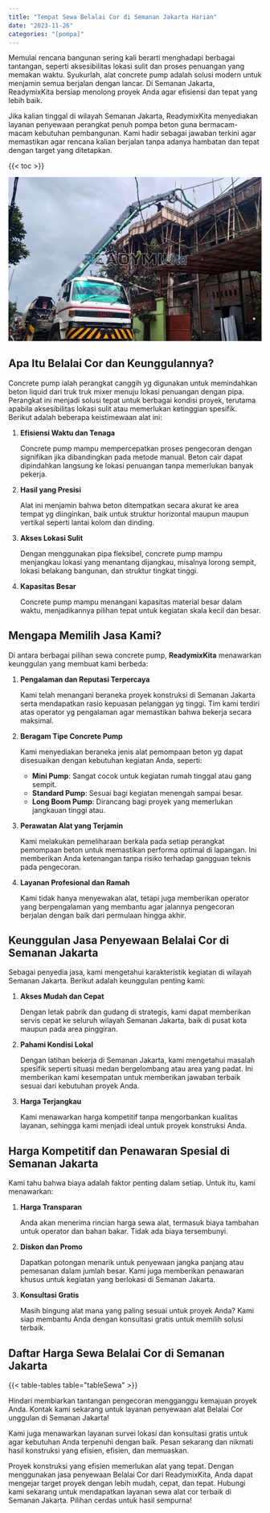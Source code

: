 ```yaml
---
title: "Tempat Sewa Belalai Cor di Semanan Jakarta Harian"
date: "2023-11-26"
categories: "[pompa]"
---
```


Memulai rencana bangunan sering kali berarti menghadapi berbagai tantangan, seperti aksesibilitas lokasi sulit dan proses penuangan yang memakan waktu. Syukurlah, alat concrete pump adalah solusi modern untuk menjamin semua berjalan dengan lancar. Di Semanan Jakarta, ReadymixKita bersiap menolong proyek Anda agar efisiensi dan tepat yang lebih baik.

Jika kalian tinggal di wilayah Semanan Jakarta, ReadymixKita menyediakan layanan penyewaan perangkat penuh pompa beton guna bermacam-macam kebutuhan pembangunan. Kami hadir sebagai jawaban terkini agar memastikan agar rencana kalian berjalan tanpa adanya hambatan dan tepat dengan target yang ditetapkan.

{{< toc >}}

![Tempat Sewa Belalai Cor di Semanan Jakarta Harian](/images/pompa/sewa-pompa-25.jpg)

## Apa Itu Belalai Cor dan Keunggulannya?

Concrete pump ialah perangkat canggih yg digunakan untuk memindahkan beton liquid dari truk truk mixer menuju lokasi penuangan dengan pipa. Perangkat ini menjadi solusi tepat untuk berbagai kondisi proyek, terutama apabila aksesibilitas lokasi sulit atau memerlukan ketinggian spesifik. Berikut adalah beberapa keistimewaan alat ini:

1. **Efisiensi Waktu dan Tenaga**

   Concrete pump mampu mempercepatkan proses pengecoran dengan signifikan jika dibandingkan pada metode manual. Beton cair dapat dipindahkan langsung ke lokasi penuangan tanpa memerlukan banyak pekerja.

2. **Hasil yang Presisi**

   Alat ini menjamin bahwa beton ditempatkan secara akurat ke area tempat yg diinginkan, baik untuk struktur horizontal maupun maupun vertikal seperti lantai kolom dan dinding.

3. **Akses Lokasi Sulit**

   Dengan menggunakan pipa fleksibel, concrete pump mampu menjangkau lokasi yang menantang dijangkau, misalnya lorong sempit, lokasi belakang bangunan, dan struktur tingkat tinggi.

4. **Kapasitas Besar**

   Concrete pump mampu menangani kapasitas material besar dalam waktu, menjadikannya pilihan tepat untuk kegiatan skala kecil dan besar.

## Mengapa Memilih Jasa Kami?

Di antara berbagai pilihan sewa concrete pump, **ReadymixKita** menawarkan keunggulan yang membuat kami berbeda:

1. **Pengalaman dan Reputasi Terpercaya**

   Kami telah menangani beraneka proyek konstruksi di Semanan Jakarta serta mendapatkan rasio kepuasan pelanggan yg tinggi. Tim kami terdiri atas operator yg pengalaman agar memastikan bahwa bekerja secara maksimal.

2. **Beragam Tipe Concrete Pump**

   Kami menyediakan beraneka jenis alat pemompaan beton yg dapat disesuaikan dengan kebutuhan kegiatan Anda, seperti:
   - **Mini Pump**: Sangat cocok untuk kegiatan rumah tinggal atau gang sempit.
   - **Standard Pump**: Sesuai bagi kegiatan menengah sampai besar.
   - **Long Boom Pump**: Dirancang bagi proyek yang memerlukan jangkauan tinggi atau.

3. **Perawatan Alat yang Terjamin**

   Kami melakukan pemeliharaan berkala pada setiap perangkat pemompaan beton untuk memastikan performa optimal di lapangan. Ini memberikan Anda ketenangan tanpa risiko terhadap gangguan teknis pada pengecoran.

4. **Layanan Profesional dan Ramah**

   Kami tidak hanya menyewakan alat, tetapi juga memberikan operator yang berpengalaman yang membantu agar jalannya pengecoran berjalan dengan baik dari permulaan hingga akhir.

## Keunggulan Jasa Penyewaan Belalai Cor di Semanan Jakarta

Sebagai penyedia jasa, kami mengetahui karakteristik kegiatan di wilayah Semanan Jakarta. Berikut adalah keunggulan penting kami:

1. **Akses Mudah dan Cepat**

   Dengan letak pabrik dan gudang di strategis, kami dapat memberikan servis cepat ke seluruh wilayah Semanan Jakarta, baik di pusat kota maupun pada area pinggiran.

2. **Pahami Kondisi Lokal**

   Dengan latihan bekerja di Semanan Jakarta, kami mengetahui masalah spesifik seperti situasi medan bergelombang atau area yang padat. Ini memberikan kami kesempatan untuk memberikan jawaban terbaik sesuai dari kebutuhan proyek Anda.

3. **Harga Terjangkau**

   Kami menawarkan harga kompetitif tanpa mengorbankan kualitas layanan, sehingga kami menjadi ideal untuk proyek konstruksi Anda.

## Harga Kompetitif dan Penawaran Spesial di Semanan Jakarta

Kami tahu bahwa biaya adalah faktor penting dalam setiap. Untuk itu, kami menawarkan:

1. **Harga Transparan**

   Anda akan menerima rincian harga sewa alat, termasuk biaya tambahan untuk operator dan bahan bakar. Tidak ada biaya tersembunyi.

2. **Diskon dan Promo**

   Dapatkan potongan menarik untuk penyewaan jangka panjang atau pemesanan dalam jumlah besar. Kami juga memberikan penawaran khusus untuk kegiatan yang berlokasi di Semanan Jakarta.

3. **Konsultasi Gratis**

   Masih bingung alat mana yang paling sesuai untuk proyek Anda? Kami siap membantu Anda dengan konsultasi gratis untuk memilih solusi terbaik.

## Daftar Harga Sewa Belalai Cor di Semanan Jakarta

{{< table-tables table="tableSewa" >}}

Hindari membiarkan tantangan pengecoran mengganggu kemajuan proyek Anda. Kontak kami sekarang untuk layanan penyewaan alat Belalai Cor unggulan di Semanan Jakarta!

Kami juga menawarkan layanan survei lokasi dan konsultasi gratis untuk agar kebutuhan Anda terpenuhi dengan baik. Pesan sekarang dan nikmati hasil konstruksi yang efisien, efisien, dan memuaskan.

Proyek konstruksi yang efisien memerlukan alat yang tepat. Dengan menggunakan jasa penyewaan Belalai Cor dari ReadymixKita, Anda dapat mengejar target proyek dengan lebih mudah, cepat, dan tepat. Hubungi kami sekarang untuk mendapatkan layanan sewa alat cor terbaik di Semanan Jakarta. Pilihan cerdas untuk hasil sempurna!